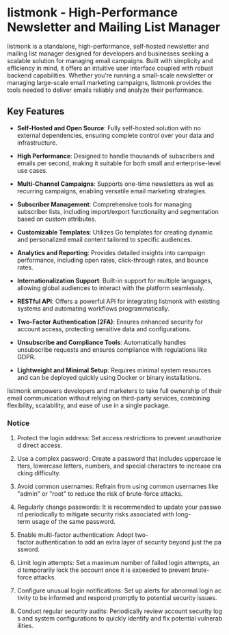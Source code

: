# listmonk - High-Performance Newsletter and Mailing List Manager

listmonk is a standalone, high-performance, self-hosted newsletter and mailing list manager designed for developers and businesses seeking a scalable solution for managing email campaigns. Built with simplicity and efficiency in mind, it offers an intuitive user interface coupled with robust backend capabilities. Whether you're running a small-scale newsletter or managing large-scale email marketing campaigns, listmonk provides the tools needed to deliver emails reliably and analyze their performance.

## Key Features

- **Self-Hosted and Open Source**: Fully self-hosted solution with no external dependencies, ensuring complete control over your data and infrastructure.
  
- **High Performance**: Designed to handle thousands of subscribers and emails per second, making it suitable for both small and enterprise-level use cases.

- **Multi-Channel Campaigns**: Supports one-time newsletters as well as recurring campaigns, enabling versatile email marketing strategies.

- **Subscriber Management**: Comprehensive tools for managing subscriber lists, including import/export functionality and segmentation based on custom attributes.

- **Customizable Templates**: Utilizes Go templates for creating dynamic and personalized email content tailored to specific audiences.

- **Analytics and Reporting**: Provides detailed insights into campaign performance, including open rates, click-through rates, and bounce rates.

- **Internationalization Support**: Built-in support for multiple languages, allowing global audiences to interact with the platform seamlessly.

- **RESTful API**: Offers a powerful API for integrating listmonk with existing systems and automating workflows programmatically.

- **Two-Factor Authentication (2FA)**: Ensures enhanced security for account access, protecting sensitive data and configurations.

- **Unsubscribe and Compliance Tools**: Automatically handles unsubscribe requests and ensures compliance with regulations like GDPR.

- **Lightweight and Minimal Setup**: Requires minimal system resources and can be deployed quickly using Docker or binary installations.

listmonk empowers developers and marketers to take full ownership of their email communication without relying on third-party services, combining flexibility, scalability, and ease of use in a single package.

### Notice

1.  Protect the login address: Set access restrictions to prevent unauthorized direct access.
    
2.  Use a complex password: Create a password that includes uppercase letters, lowercase letters, numbers, and special characters to increase cracking difficulty.
    
3.  Avoid common usernames: Refrain from using common usernames like "admin" or "root" to reduce the risk of brute-force attacks.
    
4.  Regularly change passwords: It is recommended to update your password periodically to mitigate security risks associated with long-term usage of the same password.
    
5.  Enable multi-factor authentication: Adopt two-factor authentication to add an extra layer of security beyond just the password.
    
6.  Limit login attempts: Set a maximum number of failed login attempts, and temporarily lock the account once it is exceeded to prevent brute-force attacks.
    
7.  Configure unusual login notifications: Set up alerts for abnormal login activity to be informed and respond promptly to potential security issues.
    
8.  Conduct regular security audits: Periodically review account security logs and system configurations to quickly identify and fix potential vulnerabilities.
        